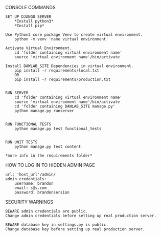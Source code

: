 CONSOLE COMMANDS 

    SET UP DJANGO SERVER
        *Install python3*
        *Install pip*

    Use Python3 core package Venv to create virtual environment.
        python -m venv 'name virtual environment'

    Activate Virtual Environment.
        cd 'folder containing virtual environment name'
        source 'virtual environment name'/bin/activate
        
    Install DAWLAB_SITE Dependencies in virtual environment.
        pip install -r requirements/local.txt 
        OR
        pip install -r requirements/production.txt


    RUN SERVER
        cd 'folder containing virtual environment name'
        source 'virtual environment name'/bin/activate
        cd 'folder containing DAWLAB_SITE manage.py'
        python manage.py runserver


    RUN FUNCTIONAL TESTS
        python manage.py test functional_tests


    RUN UNIT TESTS
        python manage.py test content

    *more info in the requirements folder*


HOW TO LOG IN TO HIDDEN ADMIN PAGE

    url: 'host_url'/admin/
    admin credentials:
        username: brandon
        email: s@s.com
        password: brandonsersion


SECURITY WARNINGS

    BEWARE admin credentials are public.
    Change admin credentials before setting up real production server.

    BEWARE database key in settings.py is public.
    Change database key before setting up real production server.
